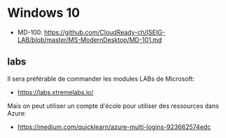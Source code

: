 # Windows 10
* MD-100: https://github.com/CloudReady-ch/ISEIG-LAB/blob/master/MS-ModernDesktop/MD-101.md

## labs
Il sera préférable de commander les modules LABs de Microsoft: 
* https://labs.xtremelabs.io/

Mais on peut utiliser un compte d'école pour utiliser des ressources dans Azure:
* https://medium.com/quicklearn/azure-multi-logins-923662574edc
